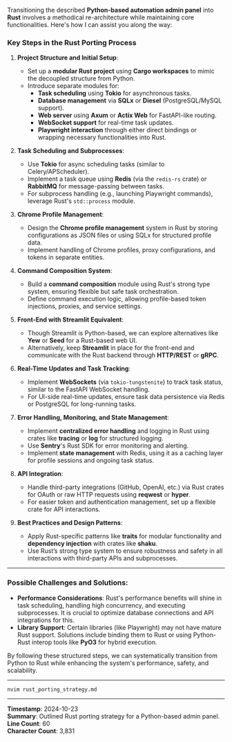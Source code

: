 Transitioning the described **Python-based automation admin panel** into **Rust** involves a methodical re-architecture while maintaining core functionalities. Here's how I can assist you along the way:

### Key Steps in the Rust Porting Process

1. **Project Structure and Initial Setup**:
   - Set up a **modular Rust project** using **Cargo workspaces** to mimic the decoupled structure from Python.
   - Introduce separate modules for:
     - **Task scheduling** using **Tokio** for asynchronous tasks.
     - **Database management** via **SQLx** or **Diesel** (PostgreSQL/MySQL support).
     - **Web server** using **Axum** or **Actix Web** for FastAPI-like routing.
     - **WebSocket support** for real-time task updates.
     - **Playwright interaction** through either direct bindings or wrapping necessary functionalities into Rust.

2. **Task Scheduling and Subprocesses**:
   - Use **Tokio** for async scheduling tasks (similar to Celery/APScheduler).
   - Implement a task queue using **Redis** (via the `redis-rs` crate) or **RabbitMQ** for message-passing between tasks.
   - For subprocess handling (e.g., launching Playwright commands), leverage Rust's `std::process` module.

3. **Chrome Profile Management**:
   - Design the **Chrome profile management** system in Rust by storing configurations as JSON files or using SQLx for structured profile data.
   - Implement handling of Chrome profiles, proxy configurations, and tokens in separate entities.

4. **Command Composition System**:
   - Build a **command composition** module using Rust's strong type system, ensuring flexible but safe task orchestration.
   - Define command execution logic, allowing profile-based token injections, proxies, and service settings.

5. **Front-End with Streamlit Equivalent**:
   - Though Streamlit is Python-based, we can explore alternatives like **Yew** or **Seed** for a Rust-based web UI.
   - Alternatively, keep **Streamlit** in place for the front-end and communicate with the Rust backend through **HTTP/REST** or **gRPC**.

6. **Real-Time Updates and Task Tracking**:
   - Implement **WebSockets** (via `tokio-tungstenite`) to track task status, similar to the FastAPI WebSocket handling.
   - For UI-side real-time updates, ensure task data persistence via Redis or PostgreSQL for long-running tasks.

7. **Error Handling, Monitoring, and State Management**:
   - Implement **centralized error handling** and logging in Rust using crates like **tracing** or **log** for structured logging.
   - Use **Sentry**'s Rust SDK for error monitoring and alerting.
   - Implement **state management** with Redis, using it as a caching layer for profile sessions and ongoing task status.

8. **API Integration**:
   - Handle third-party integrations (GitHub, OpenAI, etc.) via Rust crates for OAuth or raw HTTP requests using **reqwest** or **hyper**.
   - For easier token and authentication management, set up a flexible crate for API interactions.

9. **Best Practices and Design Patterns**:
   - Apply Rust-specific patterns like **traits** for modular functionality and **dependency injection** with crates like **shaku**.
   - Use Rust’s strong type system to ensure robustness and safety in all interactions with third-party APIs and subprocesses.

---

### Possible Challenges and Solutions:

- **Performance Considerations**: Rust's performance benefits will shine in task scheduling, handling high concurrency, and executing subprocesses. It is crucial to optimize database connections and API integrations for this.
- **Library Support**: Certain libraries (like Playwright) may not have mature Rust support. Solutions include binding them to Rust or using Python-Rust interop tools like **PyO3** for hybrid execution.

By following these structured steps, we can systematically transition from Python to Rust while enhancing the system's performance, safety, and scalability.

---

```bash
nvim rust_porting_strategy.md
```

---

**Timestamp**: 2024-10-23  
**Summary**: Outlined Rust porting strategy for a Python-based admin panel.  
**Line Count**: 60  
**Character Count**: 3,831

